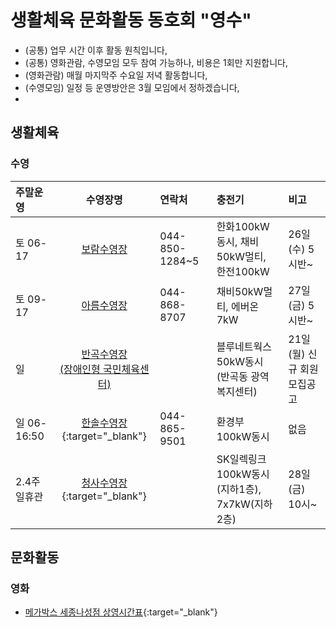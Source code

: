 # 생활체육 문화활동 동호회 "영수"  
- (공통) 업무 시간 이후 활동 원칙입니다,  
- (공통) 영화관람, 수영모임 모두 참여 가능하나, 비용은 1회만 지원합니다,  
- (영화관람) 매월 마지막주 수요일 저녁 활동합니다,  
- (수영모임) 일정 등 운영방안은 3월 모임에서 정하겠습니다,  
-   
## 생활체육
### 수영

| 주말운영 | 수영장명 | 연락처 | 충전기 | 비고 |  
|:--------|:--------:|:------|:------|:------|
| 토 06-17 | <a href="https://www.sjfmc.or.kr/boram.do" target="_blank" rel="noopener noreferrer">보람수영장</a> | 044-850-1284~5 | 한화100kW동시, 채비50kW멀티,<br>한전100kW | 26일(수) 5시반~ |
| 토 09-17 | <a href="https://www.sj-sporex.co.kr/m01/1/" target="_blank" rel="noopener noreferrer">아름수영장</a> | 044-868-8707 | 채비50kW멀티, 에버온7kW | 27일(금) 5시반~ |
| 일  | <a href="https://www.sjfmc.or.kr/pc.do" target="_blank" rel="noopener noreferrer">반곡수영장<br>(장애인형 국민체육센터)</a> |  | 블루네트웍스50kW동시<br>(반곡동 광역복지센터) | 21일(월) 신규 회원 모집공고 |
| 일 06-16:50 | [한솔수영장](https://www.sj-sporex.co.kr/m0110004/1/){:target="_blank"} | 044-865-9501 | 환경부100kW동시 | 없음 |
| 2.4주 일휴관 | [청사수영장](https://www.sjcs-sporex.co.kr/){:target="_blank"} |  | SK일렉링크100kW동시(지하1층),<br>7x7kW(지하2층) | 28일(금) 10시~ |

## 문화활동
### 영화
- [메가박스 세종나성점 상영시간표](https://www.megabox.co.kr/booking/timetable){:target="_blank"}  
